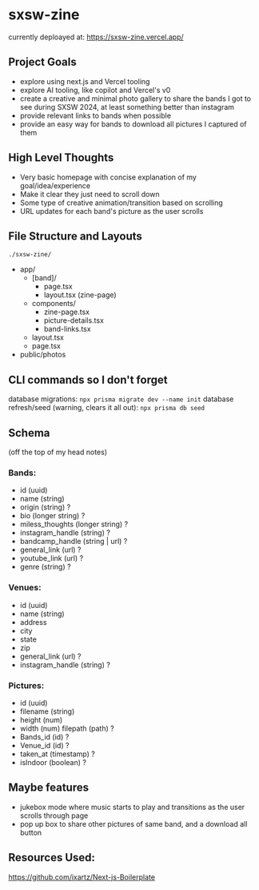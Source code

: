 # sxsw-zine

currently deploayed at: https://sxsw-zine.vercel.app/

## Project Goals
- explore using next.js and Vercel tooling
- explore AI tooling, like copilot and Vercel's v0
- create a creative and minimal photo gallery to share the bands I got to see during SXSW 2024, at least something better than instagram
- provide relevant links to bands when possible
- provide an easy way for bands to download all pictures I captured of them

## High Level Thoughts
- Very basic homepage with concise explanation of my goal/idea/experience
- Make it clear they just need to scroll down
- Some type of creative animation/transition based on scrolling
- URL updates for each band's picture as the user scrolls

## File Structure and Layouts

`./sxsw-zine/`
   - app/
     - [band]/
       - page.tsx
       - layout.tsx (zine-page)
     - components/
       - zine-page.tsx
       - picture-details.tsx
       - band-links.tsx
     - layout.tsx
     - page.tsx
  - public/photos

## CLI commands so I don't forget
database migrations: `npx prisma migrate dev --name init`
database refresh/seed (warning, clears it all out): `npx prisma db seed`



## Schema
(off the top of my head notes)
### Bands:
 - id (uuid)
 - name (string)
 - origin (string) ?
 - bio (longer string) ?
 - miless_thoughts (longer string) ?
 - instagram_handle (string) ?
 - bandcamp_handle (string | url) ?
 - general_link (url) ?
 - youtube_link (url) ?
 - genre (string) ?

### Venues:
 - id (uuid)
 - name (string)
 - address 
 - city
 - state
 - zip
 - general_link (url) ?
 - instagram_handle (string) ?

### Pictures:
 - id (uuid)
 - filename (string)
 - height (num)
 - width (num)
   filepath (path) ?
 - Bands_id (id) ?
 - Venue_id (id) ?
 - taken_at (timestamp) ?
 - isIndoor (boolean) ?

## Maybe features
- jukebox mode where music starts to play and transitions as the user scrolls through page
- pop up box to share other pictures of same band, and a download all button

## Resources Used:
https://github.com/ixartz/Next-js-Boilerplate

